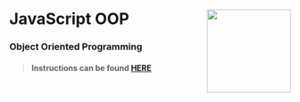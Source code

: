 # JavaScript OOP <img align="right" src="https://github.com/Learning-Fuze/prototypes_C11.16/blob/assets/assets/images/logos/LF_LOGO.png?raw=true" width="150">
### Object Oriented Programming

>#### Instructions can be found <a href="http://learning-fuze.github.io/prototypes_C11.16/#/JS-OOP" target="_blank">HERE</a>
